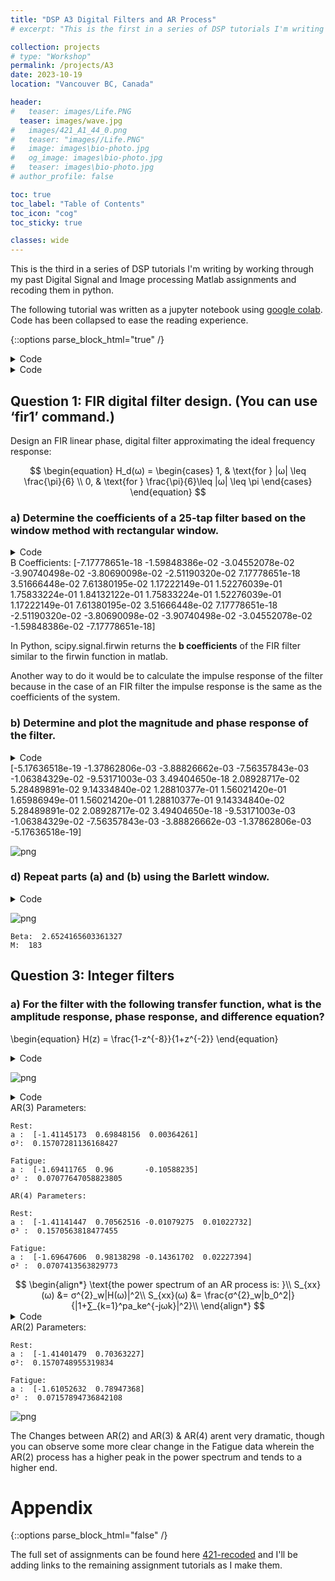```yaml
---
title: "DSP A3 Digital Filters and AR Process"
# excerpt: "This is the first in a series of DSP tutorials I'm writing by working through my past Digital Signal and Image processing course work and "

collection: projects
# type: "Workshop"
permalink: /projects/A3
date: 2023-10-19
location: "Vancouver BC, Canada"

header:
#   teaser: images/Life.PNG
  teaser: images/wave.jpg
#   images/421_A1_44_0.png
#   teaser: "images//Life.PNG"
#   image: images\bio-photo.jpg
#   og_image: images\bio-photo.jpg
#   teaser: images\bio-photo.jpg
# author_profile: false

toc: true
toc_label: "Table of Contents"
toc_icon: "cog"
toc_sticky: true

classes: wide
---
```

This is the third in a series of DSP tutorials I'm writing by working through my past Digital Signal and Image processing Matlab assignments and recoding them in python.

<script type="text/javascript" async
  src="https://cdn.mathjax.org/mathjax/latest/MathJax.js?config=TeX-MML-AM_CHTML">
</script>

The following tutorial was written as a jupyter notebook using [google colab](https://colab.research.google.com/). Code has been collapsed to ease the reading experience.

{::options parse_block_html="true" /}
<details><summary markdown="span">Code</summary>
```python
# from google.colab import drive
# drive.mount("/content/gdrive", force_remount=True)
!pip install control
```
</details>

<details><summary markdown="span">Code</summary>
```python
import numpy as np
import matplotlib.pyplot as plt
import math
from scipy import signal, linalg
import control as ct
```
</details>


## Question 1: FIR digital filter design. (You can use ‘fir1’ command.)
Design an FIR linear phase, digital filter approximating the ideal frequency response:
<center>
$$
\begin{equation}
H_d(ω) =
\begin{cases}
    1, & \text{for } |ω| \leq \frac{\pi}{6} \\
    0, & \text{for } \frac{\pi}{6}\leq |ω| \leq \pi
\end{cases}
\end{equation}
$$
</center>

### a) Determine the coefficients of a 25-tap filter based on the window method with rectangular window.

<details><summary markdown="span">Code</summary>
```python
wm = 1/6
b = signal.firwin(25, wm, window='boxcar', pass_zero='lowpass')
print('B Coefficients: ',b)
```
</details>
    B Coefficients:  [-7.17778651e-18 -1.59848386e-02 -3.04552078e-02 -3.90740498e-02
     -3.80690098e-02 -2.51190320e-02  7.17778651e-18  3.51666448e-02
      7.61380195e-02  1.17222149e-01  1.52276039e-01  1.75833224e-01
      1.84132122e-01  1.75833224e-01  1.52276039e-01  1.17222149e-01
      7.61380195e-02  3.51666448e-02  7.17778651e-18 -2.51190320e-02
     -3.80690098e-02 -3.90740498e-02 -3.04552078e-02 -1.59848386e-02
     -7.17778651e-18]
    

In Python, scipy.signal.firwin returns the **b coefficients** of the FIR filter similar to the firwin function in matlab.

Another way to do it would be to calculate the impulse response of the filter because in the case of an FIR filter the impulse response is the same as the coefficients of the system.

### b) Determine and plot the magnitude and phase response of the filter.

<details><summary markdown="span">Code</summary>
```python
w, h = signal.freqz(b)

fig, ax1 = plt.subplots()
ax1.set_title('Digital filter frequency response')

ax1.plot(w, 20 * np.log10(abs(h)), 'b')
ax1.set_ylabel('Amplitude [dB]', color='b')
ax1.set_xlabel('Frequency [rad/sample]')

ax2 = ax1.twinx()
angles = np.unwrap(np.angle(h))
ax2.plot(w, angles, 'g')
ax2.set_ylabel('Angle (radians)', color='g')
ax2.grid(True)
ax2.axis('tight')
plt.show()
```
</details>

![png](421_A3_files/421_A3_8_0.png)


### c) Repeat parts (a) and (b) using the Hamming window.

<details><summary markdown="span">Code</summary>
```python
wm = 1/6
b = signal.firwin(25, wm, window='hamming', pass_zero='lowpass')
print(b)
w, h = signal.freqz(b)

fig, ax1 = plt.subplots()
ax1.set_title('Digital filter frequency response')

ax1.plot(w, 20 * np.log10(abs(h)), 'b')
ax1.set_ylabel('Amplitude [dB]', color='b')
ax1.set_xlabel('Frequency [rad/sample]')

ax2 = ax1.twinx()
angles = np.unwrap(np.angle(h))
ax2.plot(w, angles, 'g')
ax2.set_ylabel('Angle (radians)', color='g')
ax2.grid(True)
ax2.axis('tight')
plt.show()
```
</details>
    [-5.17636518e-19 -1.37862806e-03 -3.88826662e-03 -7.56357843e-03
     -1.06384329e-02 -9.53171003e-03  3.49404650e-18  2.08928717e-02
      5.28489891e-02  9.14334840e-02  1.28810377e-01  1.56021420e-01
      1.65986949e-01  1.56021420e-01  1.28810377e-01  9.14334840e-02
      5.28489891e-02  2.08928717e-02  3.49404650e-18 -9.53171003e-03
     -1.06384329e-02 -7.56357843e-03 -3.88826662e-03 -1.37862806e-03
     -5.17636518e-19]
    


![png](421_A3_files/421_A3_10_1.png)


### d) Repeat parts (a) and (b) using the Barlett window.

<details><summary markdown="span">Code</summary>
```python
wm = 1/6
b = signal.firwin(25, wm, window='bartlett', pass_zero='lowpass')
print(b)
w, h = signal.freqz(b)

fig, ax1 = plt.subplots()
ax1.set_title('Digital filter frequency response')

ax1.plot(w, 20 * np.log10(abs(h)), 'b')
ax1.set_ylabel('Amplitude [dB]', color='b')
ax1.set_xlabel('Frequency [rad/sample]')

ax2 = ax1.twinx()
angles = np.unwrap(np.angle(h))
ax2.plot(w, angles, 'g')
ax2.set_ylabel('Angle (radians)', color='g')
ax2.grid(True)
ax2.axis('tight')
plt.show()
```
</details>
    [-0.00000000e+00 -1.33206988e-03 -5.07586797e-03 -9.76851246e-03
     -1.26896699e-02 -1.04662633e-02  3.58889325e-18  2.05138762e-02
      5.07586797e-02  8.79166121e-02  1.26896699e-01  1.61180456e-01
      1.84132122e-01  1.61180456e-01  1.26896699e-01  8.79166121e-02
      5.07586797e-02  2.05138762e-02  3.58889325e-18 -1.04662633e-02
     -1.26896699e-02 -9.76851246e-03 -5.07586797e-03 -1.33206988e-03
     -0.00000000e+00]
    


![png](421_A3_files/421_A3_12_1.png)


## Question 2: FIR filter design using windows


### a) We wish to design an FIR lowpass filter satisfying the specifications:
<center>
$$\begin{equation}
0.98 < H(e^{jω}) < 1.02,\qquad 0 \leq |ω| \leq 0.63\pi \\
-0.15 < H(e^{jω}) < 0.15,\qquad 0.65π \leq |ω| \leq \pi
\end{equation}$$
</center>

By applying a Kaiser window to the impulse response  $$h_d[n]$$ for the ideal discrete-time lowpass filter with cutoff $$ω_c$$ = 0.64π. Find the values of β and M required to satisfy this specification.

<details><summary markdown="span">Code</summary>
```python
# cutoff frequency in terms of the sampling frequency, default sampling is 2pi
cutoff = 0.64
# length of the cutoff window, 0.63-0.65
width = 0.02
# maximum ripple allowed in the filter's frequency response in dB. 20*log(A) where A = 0.02
# abs(A(w) - D(w))) < 10**(-ripple/20) where A(w) is actual and D(w) is desired amplitude of response
ripple = -33.98
numtaps, beta = signal.kaiserord(ripple, width)
taps = signal.firwin(numtaps, cutoff, window=('kaiser', beta), scale=False)

w, h = signal.freqz(taps)

fig, ax1 = plt.subplots()
ax1.set_title('Digital filter frequency response')

ax1.plot(w/np.pi, abs(h), 'b')
ax1.set_ylabel('Amplitude [Mag]')
ax1.set_xlabel('Frequency 1/'r'$\pi$ [rad/sample]')

plt.show()
print("\nBeta: ", beta)
print("M: ", numtaps)

```
</details>

![png](421_A3_files/421_A3_15_0.png)
    
    Beta:  2.6524165603361327
    M:  183
    

## Question 3: Integer filters

### a) For the filter with the following transfer function, what is the **amplitude response**, **phase response**, and **difference equation**?
\begin{equation}
H(z) = \frac{1-z^{-8}}{1+z^{-2}}
\end{equation}

<details><summary markdown="span">Code</summary>
```python
b = [1, 0, 0, 0, 0, 0, 0, 0, -1]
a = [1, 0, 1]

w, h = signal.freqz(b,a)

fig, ax1 = plt.subplots()
ax1.set_title('Digital filter frequency response')

ax1.plot(w, 20 * np.log10(abs(h)), 'b')
ax1.set_ylabel('Amplitude [dB]', color='b')
ax1.set_xlabel('Frequency [rad/sample]')

ax2 = ax1.twinx()
angles = np.unwrap(np.angle(h))
ax2.plot(w, angles, 'g')
ax2.set_ylabel('Angle (radians)', color='g')
ax2.grid(True)
ax2.axis('tight')
plt.show()

```
</details>

![png](421_A3_files/421_A3_18_1.png)


**Difference equation:**

<center>$$
\begin{align*}
H(z) =\dfrac{Y(z)}{X(z)} &= \dfrac{1-z^{-8}}{1+z^{-2}}\\
\\
(1+z^{-2})Y(z)&=(1-z^{-8})X(z)\\
\\
Y(z) +Y(z)z^{-2}&= X(z) -X(z)z^{-8}\\
\\
y[n]+y[n-2]&=x[n] -x[n-8]\\
\\
y[n]&=x[n] -x[n-8]-y[n-2]\\
\end{align*}
$$</center>

### b) A digital filter has the following transfer function. What traditional **filter type** best describes this filter? Draw its **pole-zero plot**. Calculate its **amplitude response**. What is its **difference equation**?
\begin{equation}
H(z) = \frac{(1-z^{-8})^2}{(1+z^{-2})^2}
\end{equation}


This is a bandpass filter which becomes obvious when you plot the amplitude response without converting to dB.

<details><summary markdown="span">Code</summary>
```python
z=ct.TransferFunction.z
H = (1-z**-8)**2/(1+z**-2)**2

ct.pzmap(H, plot=True, grid=False)
```
</details>

![png](421_A3_files/421_A3_22_1.png)


<details><summary markdown="span">Code</summary>
```python
b1 = [1, 0, 0, 0, 0, 0, 0, 0, -2, 0, 0, 0, 0, 0, 0, 0, 1];
a1 = [1, 0, 2, 0, 1];

w, h = signal.freqz(b1,a1)

fig, ax1 = plt.subplots()
ax1.set_title('Digital filter amplitude response')

ax1.plot(w, abs(h), 'b')
ax1.set_ylabel('Amplitude [mag]', color='b')
ax1.set_xlabel('Frequency [rad/sample]')

plt.show()

```
</details>

![png](421_A3_files/421_A3_23_1.png)


**Difference equation:**

<center>$$
\begin{align*}
H(z) =\dfrac{Y(z)}{X(z)} &= \frac{(1-z^{-8})^2}{(1+z^{-2})^2} =\frac{(1-2z^{-8}+z^{-16})}{(1+2z^{-2}+z^{-4})} \\
\\
(1+2z^{-2}+z^{-4}) Y(z)&=(1-2z^{-8}+z^{-16})X(z)\\
\\
Y(z) +2Y(z)z^{-2}+Y(z)z^{-4}&= X(z) -2X(z)z^{-8}+X(z)z^{-16}\\
\\
y[n]+2y[n-2]+ y[n-4]&=x[n] -2x[n-8]+x[n-16]\\
\\
y[n]&=x[n] -2x[n-8]+x[n-16]-2y[n-2]-y[n-4]\\
\end{align*}
$$</center>

## Question 4: AR Processes
The power spectrum of an EMG signal typically spans in the range of 20-400Hz. When the muscle fatigues, the spectrum of its EMG signal increases at low frequencies (e.g. below 100 Hz) and decreases at high frequencies. 

Some researchers proposed that they could determine muscle fatigue by calculating and AR(2) model of an EMG signal and looking for changes in the parameters of this model. In the following table are the calculated auto-correlation values for the diaphragm EMG from one subject before and during fatigue of the diaphragm muscle.

<center>$$
\begin{array}{|c|c|} \hline
\text{Lag}    & 0 & 1    & 2    & 3    & 4     & 5     & 6     & 7 \\\hline
\text{Rest}   & 1 & 0.83 & 0.47 & 0.08 & -0.22 & -0.37 & -0.39 & -0.26 \\\hline
\text{Fatigue}& 1 & 0.9  & 0.66 & 0.36 & 0.07  & -0.17 & -0.32 & -0.37\\\hline
\end{array}
$$</center>

### (a) Calculate the AR(4) or AR(3) models of both conditions, then compute the power spectrums correspondingly.
Comment on your results.

Here's some good reading material on yule walker equations :

[Yule-walker](http://www-stat.wharton.upenn.edu/~steele/Courses/956/Resource/YWSourceFiles/YW-Eshel.pdf)

[Toeplitz](https://statisticaloddsandends.wordpress.com/2021/09/25/yule-walker-equations-for-arp-processes-and-toeplitz-matrices/)

But this is what we are working with:

<center>$$
\begin{align*}
∑_{k=0}^{N}a_kγ_{xx}[l-k] &=\begin{cases}
    0, &l>0\\
    σ_{\omega}^2, & l=0
\end{cases}    \\
\begin{bmatrix}
    γ_{xx}[0] & γ_{xx}[-1] & \dots  & γ_{xx}[-N] \\
    γ_{xx}[1] & γ_{xx}[0] & \dots  & γ_{xx}[1-N] \\
    \vdots & \vdots & \ddots & \vdots \\
    γ_{xx}[N] & γ_{xx}[N-1] & \dots  & γ_{xx}[0]
\end{bmatrix}
\begin{bmatrix}
    1  \\
    a_{1}  \\
    \vdots  \\
    a_{N}  
\end{bmatrix}&=
\begin{bmatrix}
    σ^2_{\omega} \\
    0 \\
    \vdots \\
    0
\end{bmatrix}
\\
\\
\text{For }l > 0 \text{ we have:}\\
∑_{k=1}^{N}a_kγ_{xx}[l-k] &= -γ_{xx}[l]\\
\begin{bmatrix}
    γ_{xx}[0] & γ_{xx}[-1] & \dots  & γ_{xx}[1-N] \\
    γ_{xx}[1] & γ_{xx}[0] & \dots  & γ_{xx}[2-N] \\
    \vdots & \vdots & \ddots & \vdots \\
    γ_{xx}[N-1] & γ_{xx}[N-2] & \dots  & γ_{xx}[0]
\end{bmatrix}
\begin{bmatrix}
    a_{1}  \\
    a_{2}  \\
    \vdots  \\
    a_{N}  
\end{bmatrix}&=
-\begin{bmatrix}
    γ_{xx}[1] \\
    γ_{xx}[2] \\
    \vdots \\
    γ_{xx}[N]
\end{bmatrix}
\\
\\
\text{So in short the thing to know is:}\\
\vec{a} = [γ_{xx}]^{-1}*-\vec{γ_{xx}}\\
\text{&}\\
\sigma_{\omega}^2 = Row_1[γ_{xx}]*\vec{a}
\end{align*}
$$</center>

<details><summary markdown="span">Code</summary>
```python
Rest =    [1, 0.83, 0.47, 0.08, -0.22, -0.37, -0.39, -0.26];
Fatigue = [1, 0.9, 0.66, 0.36, 0.07, -0.17, -0.32, -0.37];

Rest = linalg.toeplitz(Rest);
Fatigue = linalg.toeplitz(Fatigue);

# calculating the AR(3) and AR(4) parameters for each case

a_Rest3 = np.matmul(linalg.inv(Rest[1:4,1:4]),-Rest[1:4,0])
sigma_Rest3 = np.matmul(Rest[0,0:4],np.concatenate([[1],a_Rest3]))

a_Fatigue3 = np.matmul(linalg.inv(Fatigue[1:4,1:4]),-Fatigue[1:4,0])
sigma_Fatigue3 = np.matmul(Fatigue[0,0:4],np.concatenate([[1],a_Fatigue3]))

a_Rest4 = np.matmul(linalg.inv(Rest[1:5,1:5]),-Rest[1:5,0])
sigma_Rest4 = np.matmul(Rest[0,0:5],np.concatenate([[1],a_Rest4]))

a_Fatigue4 = np.matmul(linalg.inv(Fatigue[1:5,1:5]),-Fatigue[1:5,0])
sigma_Fatigue4 = np.matmul(Fatigue[0,0:5],np.concatenate([[1],a_Fatigue4]))

print("AR(3) Parameters: \n")
print("Rest: ")
print("a : ",a_Rest3)
print("\u03C3\u00b2: ", sigma_Rest3)
print("\nFatigue: ")
print("a : ", a_Fatigue3)
print("\u03C3\u00b2 : ", sigma_Fatigue3)
print("\nAR(4) Parameters: \n")
print("Rest: ")
print("a : ",a_Rest4)
print("\u03C3\u00b2 : ", sigma_Rest4)
print("\nFatigue: ")
print("a : ", a_Fatigue4)
print("\u03C3\u00b2 : ", sigma_Fatigue4)

```
</details>
    AR(3) Parameters: 
    
    Rest: 
    a :  [-1.41145173  0.69848156  0.00364261]
    σ²:  0.15707281136168427
    
    Fatigue: 
    a :  [-1.69411765  0.96       -0.10588235]
    σ² :  0.07077647058823805
    
    AR(4) Parameters: 
    
    Rest: 
    a :  [-1.41141447  0.70562516 -0.01079275  0.01022732]
    σ² :  0.1570563818477455
    
    Fatigue: 
    a :  [-1.69647606  0.98138298 -0.14361702  0.02227394]
    σ² :  0.0707413563829773
    
<center>$$
\begin{align*}
\text{the power spectrum of an AR process is: }\\
S_{xx}(ω) &= σ^{2}_w|H(ω)|^2\\
S_{xx}(ω) &= \frac{σ^{2}_w|b_0^2|}{|1+∑_{k=1}^pa_ke^{-jωk}|^2}\\
\end{align*}
$$</center>

<details><summary markdown="span">Code</summary>
```python
# plotting all the responses on a single plot for comparison
fig, ax1 = plt.subplots()
ax1.set_title('Digital filter amplitude response')
ax1.set_ylabel('Amplitude [dB]')
ax1.set_xlabel('Frequency [rad/sample]')

w, h = signal.freqz(sigma_Rest3,np.concatenate([[1],a_Rest3]))
ax1.plot(w,20*np.log10(abs(h)**2), 'b', label='AR(3) Rest')

w, h = signal.freqz(sigma_Fatigue3,np.concatenate([[1],a_Fatigue3]))
ax1.plot(w,20*np.log10(abs(h)**2), 'y', label='AR(3) Fatigue')

w, h = signal.freqz(sigma_Rest4,np.concatenate([[1],a_Rest4]))
ax1.plot(w,20*np.log10(abs(h)**2), '--r', label='AR(4) Rest')

w, h = signal.freqz(sigma_Fatigue4,np.concatenate([[1],a_Fatigue4]))
ax1.plot(w,20*np.log10(abs(h)**2), '--g', label='AR(4) Fatigue')

ax1.legend()
plt.show()
```
</details>

![png](421_A3_files/421_A3_30_0.png)


As shown there isnt a lot of difference between the power spectrums of our AR(3) and AR(4) processes. Although, the magnitudes of our Rest data are much higher than our Fatigue state.


### b) calculate the AR(2) parameters do the changes qualitatively reflect the expected changes in the power spectrum?


<details><summary markdown="span">Code</summary>
```python
a_Rest2 = np.matmul(linalg.inv(Rest[1:3,1:3]),-Rest[1:3,0])
sigma_Rest2 = np.matmul(Rest[0,0:3],np.concatenate([[1],a_Rest2]))

a_Fatigue2 = np.matmul(linalg.inv(Fatigue[1:3,1:3]),-Fatigue[1:3,0])
sigma_Fatigue2 = np.matmul(Fatigue[0,0:3],np.concatenate([[1],a_Fatigue2]))

print("AR(2) Parameters: \n")
print("Rest: ")
print("a : ",a_Rest2)
print("\u03C3\u00b2: ", sigma_Rest2)
print("\nFatigue: ")
print("a : ", a_Fatigue2)
print("\u03C3\u00b2 : ", sigma_Fatigue2)

fig, ax1 = plt.subplots()
ax1.set_title('Digital filter amplitude response')
ax1.set_ylabel('Amplitude [dB]')
ax1.set_xlabel('Frequency [rad/sample]')

w, h = signal.freqz(sigma_Rest3,np.concatenate([[1],a_Rest3]))
ax1.plot(w,20*np.log10(abs(h)**2), 'b', label='AR(3) Rest')

w, h = signal.freqz(sigma_Fatigue3,np.concatenate([[1],a_Fatigue3]))
ax1.plot(w,20*np.log10(abs(h)**2), 'y', label='AR(3) Fatigue')

w, h = signal.freqz(sigma_Rest4,np.concatenate([[1],a_Rest4]))
ax1.plot(w,20*np.log10(abs(h)**2), '--r', label='AR(4) Rest')

w, h = signal.freqz(sigma_Fatigue4,np.concatenate([[1],a_Fatigue4]))
ax1.plot(w,20*np.log10(abs(h)**2), '--g', label='AR(4) Fatigue')

w, h = signal.freqz(sigma_Rest2,np.concatenate([[1],a_Rest2]))
ax1.plot(w,20*np.log10(abs(h)**2), '-.c', label='AR(2) Rest')

w, h = signal.freqz(sigma_Fatigue2,np.concatenate([[1],a_Fatigue2]))
ax1.plot(w,20*np.log10(abs(h)**2), '-.m', label='AR(2) Fatigue')

ax1.legend()
plt.show()
```
</details>
    AR(2) Parameters: 
    
    Rest: 
    a :  [-1.41401479  0.70363227]
    σ²:  0.1570748955319834
    
    Fatigue: 
    a :  [-1.61052632  0.78947368]
    σ² :  0.07157894736842108
    


![png](421_A3_files/421_A3_33_1.png)


The Changes between AR(2) and AR(3) & AR(4) arent very dramatic, though you can observe some more clear change in the Fatigue data wherein the AR(2) process has a higher peak in the power spectrum and tends to a higher end.


# Appendix
{::options parse_block_html="false" /}

The full set of assignments can be found here [421-recoded](https://github.com/amunwes/421-recoded/tree/main) and I'll be adding links to the remaining assignment tutorials as I make them.